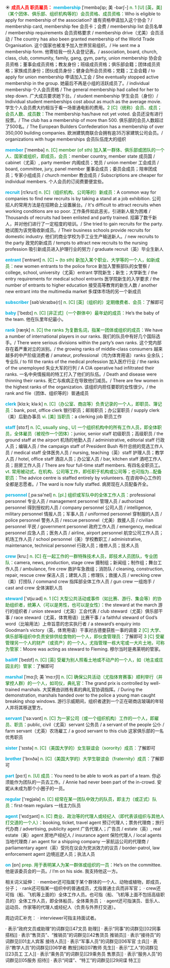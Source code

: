 ☀ <font color="red">**成员人员 职员雇员：**</font>
<font color="sky blue">**membership**</font> [ˈmembəʃɪp; 美 -bərʃ-]
<font color="rgb(227, 108, 9)">n. 1 [U] [英，美]（某个团体、俱乐部、组织机构等的）会员资格、成员资格：</font>Who is eligible to apply for membership of the association? 谁有资格申请加入这个协会？/ membership card, membership fee 会员卡；会费 / membership list 会员名单 / membership requirements 会员资格要求 / membership drive（尤美）会员活动 / The country has also been granted membership of the World Trade Organisation. 这个国家也被准予加入世界贸易组织。/ He sent me a membership form. 他寄给我一份入会登记表。/ association, board, church, class, club, community, family, gang, gym, party, union membership 协会会员资格；董事会成员资格；教友身份；班级成员资格；俱乐部会籍；团体成员资格；家族成员身份；团伙成员身份；健身会所会员资格；党籍；工会会籍 / to apply for union membership 申请加入工会 / She eventually stopped active membership in the group. 她最后不再是小组的活跃成员了。/ individual membership 个人会员资格 / The general membership had called for her to step down. 广大成员要求她下台。/ student membership 学生会员（身份）/ Individual student memberships cost about as much as the average movie.学生个人会员费大约相当于看一场普通电影的费用。<font color="rgb(227, 108, 9)">2 [C]（统称）会员、成员；会员人数、成员数：</font>The membership has/have not yet voted. 会员还没有进行投票。/ The club has a membership of more than 500. 俱乐部的会员人数超过了500名。/ The European Builders Confederation has a membership of over 350,000 building companies. 欧洲建筑商联合会拥有逾35万家建筑公司会员。/ organizations with huge memberships 会员队伍庞大的组织

<font color="sky blue">**member**</font> ['membə] 
<font color="rgb(227, 108, 9)">n. [C] member (of sth) 加入某一群体、俱乐部或团队的一个人、国家或组织，即成员，会员：</font>member country, member state 成员国 / cabinet（尤英）, party member 内阁成员；党员 / union member 工会成员 / board, committee, jury, panel member 董事会成员；委员会成员；陪审团成员；专家小组成员 / church member 教会成员 / Subscriptions are cheaper for individual members. 个人会员的订阅费要便宜些。
           
<font color="sky blue">**recruit**</font> [rɪˈkru:t]
<font color="rgb(227, 108, 9)">n. [C]（组织机构、公司等的）新成员：</font>A common way for companies to find new recruits is by taking a stand at a job exhibition. 公司招人的常用方法是在招聘会上设置展台。/ It's difficult to attract recruits when working conditions are so poor. 工作条件如此恶劣，引进新人极为困难 / Thousands of recruits had been enlisted and partly trained. 招募了数千新人，并对他们进行了一定程度的培训。/ She tried to gain recruits for the party. 她试图为该党吸收新成员。/ Their business schools provide recruits for domestic industry. 他们的商业学校为手工业生产输送新人。/ new recruits to the party 政党的新成员 / tempts to attract new recruits to the nursing profession 吸引新成员进入护理行业的努力 / graduate recruit（英）毕业生新人
           
<font color="sky blue">**entrant**</font> [ˈentrənt]
<font color="rgb(227, 108, 9)">n. [C] ~ (to sth) 新加入某个职业、大学等的一个人，如新成员：</font>new women entrants to the police force 新加入警察部队的女警察 / college, school, university（尤英）entrant 学院新生；新生；大学新生 / the entry requirements for medical school entrants 医学院新生的入学要求 / the number of entrants to higher education 接受高等教育的新生人数 / another new entrant into the multimedia market 多煤体市场的另一个新成员

<font color="sky blue">**subscriber**</font> [səbˈskraɪbə(r)]
<font color="rgb(227, 108, 9)">n. [C] [英]（组织的）定期缴费者、会员：</font>了解即可

<font color="sky blue">**baby**</font> ['beɪbɪ] 
<font color="rgb(227, 108, 9)">n. [C] [非正式]（一个群体中）最年幼的成员：</font>He’s the baby of the team. 他在队里年纪最小。

<font color="sky blue">**rank**</font> [ræŋk] 
<font color="rgb(227, 108, 9)">n. [C] the ranks 为复数名词，指某一团体或组织的成员：</font>We have a number of international players in our ranks. 我们的队员中有好几个国际选手。/ There were serious divisions within the party’s own ranks. 这个党内部存在着严重对立的派别。/ the growing ranks of middle-class consumers 越来越多的中产阶级消费者 / amateur, professional（均为体育用语）ranks 业余队；专业队 / to fill the ranks of the medical profession 加入医疗行业 / the ranks of the unemployed 失业大军的行列 / A CIA operative had infiltrated their ranks. 一名中央情报局的特工打入了他们的队伍。/ Death and disease were thinning their ranks. 死亡与疾病正在导致他们减员。/ There are few women in the highest ranks of the organization. 该组织内担任要职的女性很少。/ the rank and file（团体、组织等的）普通成员

<font color="sky blue">**clerk**</font> [klɑːk; klə:k] 
<font color="rgb(227, 108, 9)">n. [C]（办公室、商店等）负责记录的一个人，即职员、簿记员：</font>bank, post, office clerk 银行职员；邮局职员；办公室职员 / supply clerk（美）后勤办事员 <font color="rgb(227, 108, 9)">vi. [美] 当职员：</font>a clerking job 职员工作  

<font color="sky blue">**staff**</font> [stɑːf] 
<font color="rgb(227, 108, 9)">n. [C, usually sing., U] 一个组织机构中的所有工作人员，即全体职员，全体雇员（被视作一个团体）：</font>junior, senior staff 初级职员；高级职员 / the ground staff at the airport 机场的地勤人员 / administrative, editorial staff 行政人员；编辑人员 / the campaign staff of President Bush 布什总统的竞选工作人员 / medical staff 全体医务人员 / nursing, teaching（英）staff 护理人员；教学人员 / hotel, office staff 酒店人员；办公室人员 / bar, kitchen staff 酒吧工作人员；厨房工作人员 / There are four full-time staff members. 有四名全职员工。<font color="rgb(227, 108, 9)">vt. 常用被动式，在机构、公司等工作，即任职于机构或公司等；也可指为…配备职员：</font>The advice centre is staffed entirely by volunteers. 在咨询中心工作的全都是志愿者。/ The ward is now fully staffed. 病房现在人员配备齐全。

<font color="sky blue">**personnel**</font> [͵pə:sə'nel] 
<font color="rgb(227, 108, 9)">n. [pl.] 组织或军队中的全体工作人员：</font>professional personnel 专业人员 / management personnel 管理人员 / authorized personnel 得到授权的人员 / company personnel 公司人员 / intelligence, military personnel 情报人员；军事人员 / uniformed personnel 穿制服的人员 / police personnel 警务人员 / rescue personnel（尤美）救援人员 / civilian personnel 平民 / government personnel 政府工作人员 / emergency, medical personnel 应急人员；医务人员 / airline, airport personnel 航空公司工作人员；机场工作人员 / school personnel（美）学校教职工 / administrative, maintenance, technical personnel 行政人员；维修人员；技术人员

<font color="sky blue">**crew**</font> [kru:] 
<font color="rgb(227, 108, 9)">n. [C] 在一起工作的一群特殊技术人员，即技术人员团队，专业团队：</font>camera, news, production, stage crew 摄制组；新闻组；制作组；舞台工作人员 / ambulance, fire crew 救护车急救组；消防队 / cleaning, construction, repair, rescue crew 保洁人员；建筑人员；修理队；救援人员 / wrecking crew（美）打捞队 / command crew 指挥部全体工作人员 / gun crew 一组炮手 / cast and crew 全体演职人员

<font color="sky blue">**steward**</font> ['stju:əd] 
<font color="rgb(227, 108, 9)">n. 1 [C] 大型公共活动或事件（如比赛、游行、集会等）的协助组织者，统筹人（可以是男性，也可以是女性）：</font>the steward at the march 游行的组织者 / union steward（尤英）工会代表 / club steward（尤英）俱乐部干事 / race steward（尤英，体育用语）比赛干事 / a faithful steward of God’s word（比喻用法）上帝旨意的忠实执行者 / a steward’s enquiry into Goodman’s victory（英，体育用语）干事对古德曼获胜一事的调查 <font color="rgb(227, 108, 9)">2 [C] 大学、俱乐部等组织中负责安排供给食物的一个人，即伙食管理员：</font>了解即可 <font color="rgb(227, 108, 9)">3 [C] 受雇管理另一个人的财产（或资产）的一个人，尤指管理一栋大宅或一大片土地，可称为管家：</font>Moore was acting as steward to Fleming. 穆尔当时是弗莱明的管家。
                      
<font color="sky blue">**bailiff**</font> [ˈbeɪlɪf]
<font color="rgb(227, 108, 9)">n. [C] [英] 受雇为别人照看土地或不动产的一个人，如（地主或庄园主的）管家：</font>了解即可
 
<font color="sky blue">**marshal**</font> [ˈmɑ:ʃl; 美 ˈmɑ:rʃl]
<font color="rgb(227, 108, 9)">n. [C] 确保公共活动（尤指体育赛事）顺利举行（并掌控人群）的一个人，如司仪，典礼官：</font>The grand prix is controlled by well-trained marshals. 大奖赛由训练有素的典礼官协调指挥。/ During the demonstration, marshals handed over to the police a young man caught breaking shop windows. 游行示威期间，组织者逮到一个正在砸商店玻璃的年轻人并将其移送警方。

<font color="sky blue">**servant**</font> ['sə:vənt] 
<font color="rgb(227, 108, 9)">n. [C] 为一家公司（或一个组织机构）工作的一个人，即雇员、职员：</font>public, civil（尤英）servant 公务员 / a servant of the people 公仆 / farm servant（尤英）农场雇工 / a good servant to this club 这家俱乐部的一名优秀职员

<font color="sky blue">**sister**</font> ['sɪstə] 
<font color="rgb(227, 108, 9)">n. [C]（美国大学的）女生联谊会（sorority）成员：</font>了解即可

<font color="sky blue">**brother**</font> ['brʌðə] 
<font color="rgb(227, 108, 9)">n. [C]（美国大学的）大学生联谊会（fraternity）成员：</font>了解即可

<font color="sky blue">**part**</font> [pɑːt] 
<font color="rgb(227, 108, 9)">n. [U] 成员：</font>You need to be able to work as part of a team. 你必须能作为团队的一员去工作。/ Annie had never been part of the in-crowd. 安妮从未成为那个小圈子的一员。

<font color="sky blue">**regular**</font> ['reɡjələ] 
<font color="rgb(227, 108, 9)">n. [C] 经常在某一团队中效力的队员，即主力（或正式）队员：</font>first-team regulars 一线主力队员

<font color="sky blue">**agent**</font> ['eɪdӡənt] 
<font color="rgb(227, 108, 9)">n. [C] 商业、政治等的代理人或经纪人（即代表该组织与其他人打交道的一个人）：</font>booking, ticket, travel agent 预订代理人；票务代理商；旅行代办商 / advertising, publicity agent 广告代理人；广告员 / estate（英）, real estate（美）agent 房地产经纪人 / insurance agent 保险代理人 / local agents 当地代理商 / an agent for a shipping company 一家航运公司的代理商 / parliamentary agent（英）受托在议会为党派效力的议员 / border-patrol, law enforcement agent 边境巡逻人员；执法人员

<font color="sky blue">**on**</font> [ɒn] 
<font color="rgb(227, 108, 9)">prep. 用于表明某人为某一群体或组织的一员：</font>He’s on the committee. 他是该委员会的一员。/ I’m on his side. 我支持他这一方。

相关词义延伸：
· member还可指属于某个群体的一个人、动物或植物，即成员，分子；
· rank还可指某一组织中的普通成员，尤指普通士兵而非军官；
· crew还可指（船、飞机等上面的）全体工作人员。也可指（船、飞机等上面不包括高级职员的）全体工作人员，即全体船员，全体乘务员；
· agent还可指演员、音乐人、运动员、作家等的代理人或经纪人（负责与外界打交道）。

周边词汇补充：
· interviewer可指主持面试者。

· 表示“政府文员或助理”的词群见[[47文员 助理]]
· 表示“同事”的词群见[[02同事 搭档]]
· 表示“售货员”、“推销员”的词群见[[42售货员 推销员]]
· 表示“接待员”的词群见[[01主人宾客 接待人员]]
· 表示“军事人员”的词群见[[06军官 士兵]]
· 表示“教学人员”的词群见[[06学者 教授]]和[[07教师 先生]]
· 表示“工人”的词群见[[23员工 工人]]
· 表示“乘务员”的词群见[[29乘务员 售票员]]
· 表示“服务人员”的词群见[[05服务 招待]]
· 表示“间谍”、“特工”的词群见[[29间谍 特工]]
